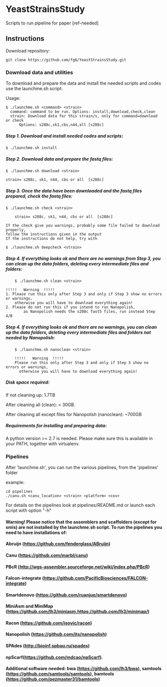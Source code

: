 # YeastStrainsStudy
Scripts to run pipeline for paper [ref-needed]

## Instructions #####
Download repository: 

	git clone https://github.com/fg6/YeastStrainsStudy.git


### Download data and utilities #####

To download and prepare the data and install the needed scripts and codes use the launchme.sh script:

Usage: 

	$ ./launchme.sh <command> <strain>
	  command: command to be run. Options: install,download,check,clean
  	  strain: Download data for this strain/s, only for command=download or check 
		  Options: s288c,sk1,cbs,n44,all [s288c]

##### Step 1. Download and install needed codes and scripts:
	
	$ ./launchme.sh install
	
##### Step 2. Download data and prepare the fastq files: 

	$ ./launchme.sh download <strain> 
 
	strain= s288c, sk1, n44, cbs or all  [s288c]

##### Step 3. Once the data have been downloaded and the fastq files prepared, check the fastq files:

	$ ./launchme.sh check <strain> 

        strain= s288c, sk1, n44, cbs or all  [s288c]

	If the check give you warnings, probably some file failed to download properly, 
	follow the instructions given in the output
	If the instructions do not help, try with 
	
	$ ./launchme.sh deepcheck <strain>


##### Step 4. If everything looks ok and there are no warnings from Step 3, you can clean up the data folders, deleting every intermediate files and folders:

        $ ./launchme.sh clean <strain>

	!!!!!   Warning  !!!!! 
	1. Please run this only after Step 3 and only if Step 3 show no errors or warnings, 
		otherwise you will have to download everything again!
	2. Please do not run this if you intend to run Nanopolish, 
	        as Nanopolish needs the s288c fast5 files, run instead Step 4/B
 
##### Step 4. If everything looks ok and there are no warnings, you can clean up the data folders, deleting every intermediate files and folders not needed by Nanopolish:

        $ ./launchme.sh nanoclean <strain>

        !!!!!   Warning  !!!!!
        Please run this only after Step 3 and only if Step 3 show no errors or warnings,
          otherwise you will have to download everything again!



##### Disk space required:

If not cleaning up:  1.7TB 

After cleaning all (clean):  < 30GB.

After cleaning all except files for Nanopolish (nanoclean): ~700GB 

##### Requirements for installing and preparing data:
A python version >= 2.7 is needed. Please 
make sure this is available in your PATH, 
together with virtualenv.



### Pipelines
After 'launchme.sh', you can run the  various pipelines, from the 'pipelines' folder

example:	

	cd pipelines	
	./canu.sh <canu_location> <strain> <platform> <cov>

For details on the pipelines look at pipelines/README.md or launch each script with option "-h"

#### Warning! Please notice that the assemblers and scaffolders (except for smis) are not installed by the launchme.sh script. To run the pipelines you need to have installations of:

#### Abruijn (https://github.com/fenderglass/ABruijn)
#### Canu (https://github.com/marbl/canu)
#### PBcR (http://wgs-assembler.sourceforge.net/wiki/index.php/PBcR)
#### Falcon-integrate (https://github.com/PacificBiosciences/FALCON-integrate)
#### Smartdenovo (https://github.com/ruanjue/smartdenovo)
#### MiniAsm and MiniMap (https://github.com/lh3/miniasm,https://github.com/lh3/minimap/)
####  Racon (https://github.com/isovic/racon)
#### Nanopolish (https://github.com/jts/nanopolish)
#### SPAdes (http://bioinf.spbau.ru/spades) 
#### npScarf(https://github.com/mdcao/npScarf).
#### Additional software needed: bwa (https://github.com/lh3/bwa), samtools (https://github.com/samtools/samtools), bamtools (https://github.com/pezmaster31/bamtools)

